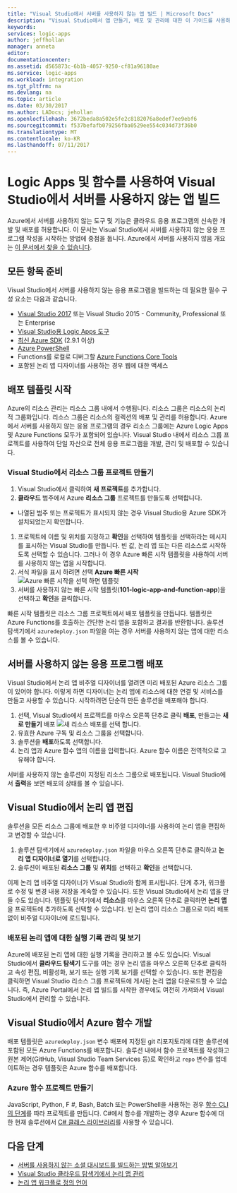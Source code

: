 ```yaml
---
title: "Visual Studio에서 서버를 사용하지 않는 앱 빌드 | Microsoft Docs"
description: "Visual Studio에서 앱 만들기, 배포 및 관리에 대한 이 가이드를 사용하여 첫 번째 서버를 사용하지 않는 앱을 시작합니다."
keywords: 
services: logic-apps
author: jeffhollan
manager: anneta
editor: 
documentationcenter: 
ms.assetid: d565873c-6b1b-4057-9250-cf81a96180ae
ms.service: logic-apps
ms.workload: integration
ms.tgt_pltfrm: na
ms.devlang: na
ms.topic: article
ms.date: 03/30/2017
ms.author: LADocs; jehollan
ms.openlocfilehash: 3672beda8a502e5fe2c8182076a8edef7ee9ebf6
ms.sourcegitcommit: f537befafb079256fba0529ee554c034d73f36b0
ms.translationtype: MT
ms.contentlocale: ko-KR
ms.lasthandoff: 07/11/2017
---
```

# <a name="build-a-serverless-app-in-visual-studio-with-logic-apps-and-functions"></a>Logic Apps 및 함수를 사용하여 Visual Studio에서 서버를 사용하지 않는 앱 빌드

Azure에서 서버를 사용하지 않는 도구 및 기능은 클라우드 응용 프로그램의 신속한 개발 및 배포를 허용합니다.  이 문서는 Visual Studio에서 서버를 사용하지 않는 응용 프로그램 작성을 시작하는 방법에 중점을 둡니다.  Azure에서 서버를 사용하지 않음 개요는 [이 문서에서 찾을 수 있습니다](logic-apps-serverless-overview.md).

## <a name="getting-everything-ready"></a>모든 항목 준비

Visual Studio에서 서버를 사용하지 않는 응용 프로그램을 빌드하는 데 필요한 필수 구성 요소는 다음과 같습니다.

* [Visual Studio 2017](https://www.visualstudio.com/vs/) 또는 Visual Studio 2015 - Community, Professional 또는 Enterprise
* [Visual Studio용 Logic Apps 도구](https://marketplace.visualstudio.com/items?itemName=VinaySinghMSFT.AzureLogicAppsToolsforVisualStudio-18551)
* [최신 Azure SDK](https://azure.microsoft.com/downloads/) (2.9.1 이상)
* [Azure PowerShell](https://github.com/Azure/azure-powershell#installation)
* Functions를 로컬로 디버그할 [Azure Functions Core Tools](https://www.npmjs.com/package/azure-functions-core-tools)
* 포함된 논리 앱 디자이너를 사용하는 경우 웹에 대한 액세스

## <a name="getting-started-with-a-deployment-template"></a>배포 템플릿 시작

Azure의 리소스 관리는 리소스 그룹 내에서 수행됩니다.  리소스 그룹은 리소스의 논리적 그룹화입니다.  리소스 그룹은 리소스의 컬렉션의 배포 및 관리를 허용합니다.  Azure에서 서버를 사용하지 않는 응용 프로그램의 경우 리소스 그룹에는 Azure Logic Apps 및 Azure Functions 모두가 포함되어 있습니다.  Visual Studio 내에서 리소스 그룹 프로젝트를 사용하여 단일 자산으로 전체 응용 프로그램을 개발, 관리 및 배포할 수 있습니다.

### <a name="create-a-resource-group-project-in-visual-studio"></a>Visual Studio에서 리소스 그룹 프로젝트 만들기

1. Visual Studio에서 클릭하여 **새 프로젝트**를 추가합니다.
1. **클라우드** 범주에서 Azure **리소스 그룹** 프로젝트를 만들도록 선택합니다.  
 * 나열된 범주 또는 프로젝트가 표시되지 않는 경우 Visual Studio용 Azure SDK가 설치되었는지 확인합니다.
1. 프로젝트에 이름 및 위치를 지정하고 **확인**을 선택하여 템플릿을 선택하라는 메시지를 표시하는 Visual Studio를 만듭니다.  빈 값, 논리 앱 또는 다른 리소스로 시작하도록 선택할 수 있습니다.  그러나 이 경우 Azure 빠른 시작 템플릿을 사용하여 서버를 사용하지 않는 앱을 시작합니다.
1. 서식 파일을 표시 하려면 선택 **Azure 빠른 시작** ![Azure 빠른 시작을 선택 하면 템플릿][1]
1. 서버를 사용하지 않는 빠른 시작 템플릿(**101-logic-app-and-function-app**)을 선택하고 **확인**을 클릭합니다.

빠른 시작 템플릿은 리소스 그룹 프로젝트에서 배포 템플릿을 만듭니다.  템플릿은 Azure Functions를 호출하는 간단한 논리 앱을 포함하고 결과를 반환합니다.  솔루션 탐색기에서 `azuredeploy.json` 파일을 여는 경우 서버를 사용하지 않는 앱에 대한 리소스를 볼 수 있습니다.

## <a name="deploying-the-serverless-application"></a>서버를 사용하지 않는 응용 프로그램 배포

Visual Studio에서 논리 앱 비주얼 디자이너를 열려면 미리 배포된 Azure 리소스 그룹이 있어야 합니다.  이렇게 하면 디자이너는 논리 앱에 리소스에 대한 연결 및 서비스를 만들고 사용할 수 있습니다.  시작하려면 단순히 만든 솔루션을 배포해야 합니다.

1. 선택, Visual Studio에서 프로젝트를 마우스 오른쪽 단추로 클릭 **배포**, 만들고는 **새로 만들기** 배포 ![새 리소스 배포를 선택 합니다.][2]
1. 유효한 Azure 구독 및 리소스 그룹을 선택합니다.
1. 솔루션을 **배포**하도록 선택합니다.
1. 논리 앱과 Azure 함수 앱의 이름을 입력합니다.  Azure 함수 이름은 전역적으로 고유해야 합니다.

서버를 사용하지 않는 솔루션이 지정된 리소스 그룹으로 배포됩니다.  Visual Studio에서 **출력**을 보면 배포의 상태를 볼 수 있습니다.

## <a name="editing-the-logic-app-in-visual-studio"></a>Visual Studio에서 논리 앱 편집

솔루션을 모든 리소스 그룹에 배포한 후 비주얼 디자이너를 사용하여 논리 앱을 편집하고 변경할 수 있습니다.

1. 솔루션 탐색기에서 `azuredeploy.json` 파일을 마우스 오른쪽 단추로 클릭하고 **논리 앱 디자이너로 열기**를 선택합니다.
1. 솔루션이 배포된 **리소스 그룹** 및 **위치**를 선택하고 **확인**을 선택합니다.

이제 논리 앱 비주얼 디자이너가 Visual Studio와 함께 표시됩니다.  단계 추가, 워크플로 수정 및 변경 내용 저장을 계속할 수 있습니다.  또한 Visual Studio에서 논리 앱을 만들 수도 있습니다.  템플릿 탐색기에서 **리소스**를 마우스 오른쪽 단추로 클릭하면 **논리 앱**을 프로젝트에 추가하도록 선택할 수 있습니다.  빈 논리 앱이 리소스 그룹으로 미리 배포 없이 비주얼 디자이너에 로드됩니다.

### <a name="managing-and-viewing-run-history-for-a-deployed-logic-app"></a>배포된 논리 앱에 대한 실행 기록 관리 및 보기

Azure에 배포된 논리 앱에 대한 실행 기록을 관리하고 볼 수도 있습니다.  Visual Studio에서 **클라우드 탐색기** 도구를 여는 경우 논리 앱을 마우스 오른쪽 단추로 클릭하고 속성 편집, 비활성화, 보기 또는 실행 기록 보기를 선택할 수 있습니다.  또한 편집을 클릭하면 Visual Studio 리소스 그룹 프로젝트에 게시된 논리 앱을 다운로드할 수 있습니다.  즉, Azure Portal에서 논리 앱 빌드를 시작한 경우에도 여전히 가져와서 Visual Studio에서 관리할 수 있습니다.

## <a name="developing-an-azure-function-in-visual-studio"></a>Visual Studio에서 Azure 함수 개발

배포 템플릿은 `azuredeploy.json` 변수 배포에 지정된 git 리포지토리에 대한 솔루션에 포함된 모든 Azure Functions를 배포합니다.  솔루션 내에서 함수 프로젝트를 작성하고 원본 제어(GitHub, Visual Studio Team Services 등)로 확인하고 `repo` 변수를 업데이트하는 경우 템플릿은 Azure 함수를 배포합니다.

### <a name="creating-an-azure-function-project"></a>Azure 함수 프로젝트 만들기

JavaScript, Python, F #, Bash, Batch 또는 PowerShell을 사용하는 경우 [함수 CLI의 단계](../azure-functions/functions-run-local.md)를 따라 프로젝트를 만듭니다.  C#에서 함수를 개발하는 경우 Azure 함수에 대한 현재 솔루션에서 [C# 클래스 라이브러리](https://blogs.msdn.microsoft.com/appserviceteam/2017/03/16/publishing-a-net-class-library-as-a-function-app/)를 사용할 수 있습니다.

## <a name="next-steps"></a>다음 단계

* [서버를 사용하지 않는 소셜 대시보드를 빌드하는 방법 알아보기](logic-apps-scenario-social-serverless.md)
* [Visual Studio 클라우드 탐색기에서 논리 앱 관리](logic-apps-manage-from-vs.md)
* [논리 앱 워크플로 정의 언어](logic-apps-workflow-definition-language.md)

<!-- Image references -->
[1]: ./media/logic-apps-serverless-get-started-vs/select-template.png
[2]: ./media/logic-apps-serverless-get-started-vs/deploy.png
